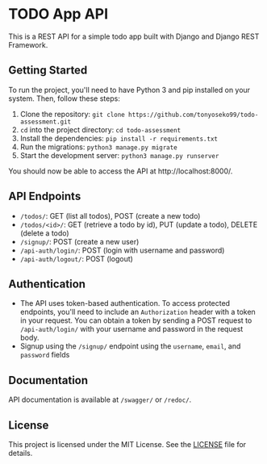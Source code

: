 # TODO App API

This is a REST API for a simple todo app built with Django and Django REST Framework.

## Getting Started

To run the project, you'll need to have Python 3 and pip installed on your system. Then, follow these steps:

1. Clone the repository: `git clone https://github.com/tonyoseko99/todo-assessment.git`
2. `cd` into the project directory: `cd todo-assessment`
3. Install the dependencies: `pip install -r requirements.txt`
4. Run the migrations: `python3 manage.py migrate`
5. Start the development server: `python3 manage.py runserver`

You should now be able to access the API at http://localhost:8000/.

## API Endpoints

- `/todos/`: GET (list all todos), POST (create a new todo)
- `/todos/<id>/`: GET (retrieve a todo by id), PUT (update a todo), DELETE (delete a todo)
- `/signup/`: POST (create a new user)
- `/api-auth/login/`: POST (login with username and password)
- `/api-auth/logout/`: POST (logout)

## Authentication

- The API uses token-based authentication. To access protected endpoints, you'll need to include an `Authorization` header with a token in your request. You can obtain a token by sending a POST request to `/api-auth/login/` with your username and password in the request body.
- Signup using the `/signup/` endpoint using the `username`, `email`, and `password` fields

## Documentation

API documentation is available at `/swagger/` or `/redoc/`.

## License

This project is licensed under the MIT License. See the [LICENSE](LICENSE) file for details.

